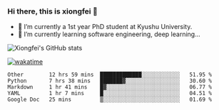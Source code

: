### Hi there, this is xiongfei 👋


- 🔭 I’m currently a 1st year PhD student at Kyushu University.
- 🌱 I’m currently learning software engineering, deep learning...

<!--
**Toma62299781/Toma62299781** is a ✨ _special_ ✨ repository because its `README.md` (this file) appears on your GitHub profile.
Here are some ideas to get you started:
-->

![Xiongfei's GitHub stats](https://github-readme-stats.vercel.app/api?username=Toma62299781)


[![wakatime](https://wakatime.com/badge/user/9e8d5516-d162-43e7-9563-87295d455a71.svg)](https://wakatime.com/@9e8d5516-d162-43e7-9563-87295d455a71)

<!--START_SECTION:waka-->
```text
Other        12 hrs 59 mins  █████████████░░░░░░░░░░░░   51.95 % 
Python       7 hrs 38 mins   ███████▓░░░░░░░░░░░░░░░░░   30.60 % 
Markdown     1 hr 41 mins    █▓░░░░░░░░░░░░░░░░░░░░░░░   06.77 % 
YAML         1 hr 7 mins     █░░░░░░░░░░░░░░░░░░░░░░░░   04.51 % 
Google Doc   25 mins         ▒░░░░░░░░░░░░░░░░░░░░░░░░   01.69 % 
```
<!--END_SECTION:waka-->

